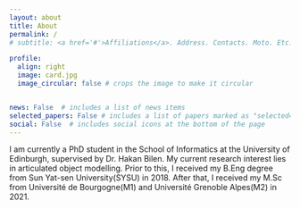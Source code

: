 ```yaml
---
layout: about
title: About
permalink: /
# subtitle: <a href='#'>Affiliations</a>. Address. Contacts. Moto. Etc.

profile:
  align: right
  image: card.jpg
  image_circular: false # crops the image to make it circular


news: False  # includes a list of news items
selected_papers: False # includes a list of papers marked as "selected={true}"
social: False  # includes social icons at the bottom of the page
---
```

I am currently a PhD student in the School of Informatics at the University of Edinburgh, supervised by Dr. Hakan Bilen. My current research interest lies in articulated object modelling. Prior to this, I received my B.Eng degree from Sun Yat-sen University(SYSU) in 2018. After that, I received my M.Sc from Université de Bourgogne(M1) and Université Grenoble Alpes(M2) in 2021.

<a href="https://github.com/DJNing"><i class="fab fa-github fa-3x"></i>
<a href="https://scholar.google.com/citations?hl=en&user=hCswdswAAAAJ"><i class="fa-brands fa-google-scholar"></i>
<a href="mailto:jianning.deng@ed.ac.uk"><i class="fas fa-envelope fa-3x"></i>
<a href="https://orcid.org/0000-0003-2096-4176"><i class="fab fa-orcid fa-3x"></i>
